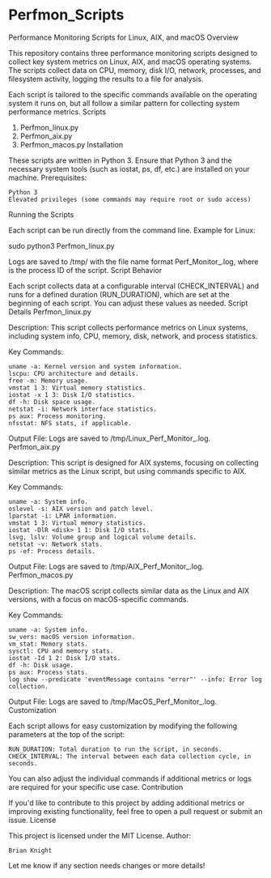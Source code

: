 # Perfmon_Scripts
Performance Monitoring Scripts for Linux, AIX, and macOS
Overview

This repository contains three performance monitoring scripts designed to collect key system metrics on Linux, AIX, and macOS operating systems. The scripts collect data on CPU, memory, disk I/O, network, processes, and filesystem activity, logging the results to a file for analysis.

Each script is tailored to the specific commands available on the operating system it runs on, but all follow a similar pattern for collecting system performance metrics.
Scripts
1. Perfmon_linux.py
2. Perfmon_aix.py
3. Perfmon_macos.py
Installation

These scripts are written in Python 3. Ensure that Python 3 and the necessary system tools (such as iostat, ps, df, etc.) are installed on your machine.
Prerequisites:

    Python 3
    Elevated privileges (some commands may require root or sudo access)

Running the Scripts

Each script can be run directly from the command line. Example for Linux:

sudo python3 Perfmon_linux.py

Logs are saved to /tmp/ with the file name format Perf_Monitor_<pid>.log, where <pid> is the process ID of the script.
Script Behavior

Each script collects data at a configurable interval (CHECK_INTERVAL) and runs for a defined duration (RUN_DURATION), which are set at the beginning of each script. You can adjust these values as needed.
Script Details
Perfmon_linux.py

Description:
This script collects performance metrics on Linux systems, including system info, CPU, memory, disk, network, and process statistics.

Key Commands:

    uname -a: Kernel version and system information.
    lscpu: CPU architecture and details.
    free -m: Memory usage.
    vmstat 1 3: Virtual memory statistics.
    iostat -x 1 3: Disk I/O statistics.
    df -h: Disk space usage.
    netstat -i: Network interface statistics.
    ps aux: Process monitoring.
    nfsstat: NFS stats, if applicable.

Output File:
Logs are saved to /tmp/Linux_Perf_Monitor_<pid>.log.
Perfmon_aix.py

Description:
This script is designed for AIX systems, focusing on collecting similar metrics as the Linux script, but using commands specific to AIX.

Key Commands:

    uname -a: System info.
    oslevel -s: AIX version and patch level.
    lparstat -i: LPAR information.
    vmstat 1 3: Virtual memory statistics.
    iostat -DlR <disk> 1 1: Disk I/O stats.
    lsvg, lslv: Volume group and logical volume details.
    netstat -v: Network stats.
    ps -ef: Process details.

Output File:
Logs are saved to /tmp/AIX_Perf_Monitor_<pid>.log.
Perfmon_macos.py

Description:
The macOS script collects similar data as the Linux and AIX versions, with a focus on macOS-specific commands.

Key Commands:

    uname -a: System info.
    sw_vers: macOS version information.
    vm_stat: Memory stats.
    sysctl: CPU and memory stats.
    iostat -Id 1 2: Disk I/O stats.
    df -h: Disk usage.
    ps aux: Process stats.
    log show --predicate 'eventMessage contains "error"' --info: Error log collection.

Output File:
Logs are saved to /tmp/MacOS_Perf_Monitor_<pid>.log.
Customization

Each script allows for easy customization by modifying the following parameters at the top of the script:

    RUN_DURATION: Total duration to run the script, in seconds.
    CHECK_INTERVAL: The interval between each data collection cycle, in seconds.

You can also adjust the individual commands if additional metrics or logs are required for your specific use case.
Contribution

If you'd like to contribute to this project by adding additional metrics or improving existing functionality, feel free to open a pull request or submit an issue.
License

This project is licensed under the MIT License.
Author:

    Brian Knight

Let me know if any section needs changes or more details!